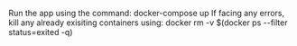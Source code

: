 Run the app using the command: docker-compose up
If facing any errors, kill any already exisiting containers using: docker rm -v $(docker ps --filter status=exited -q)
